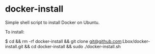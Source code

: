 # docker-install
Simple shell script to install Docker on Ubuntu.

To install:

$ cd && rm -rf docker-install && git clone git@github.com:Lbox/docker-install.git && cd docker-install && sudo ./docker-install.sh
